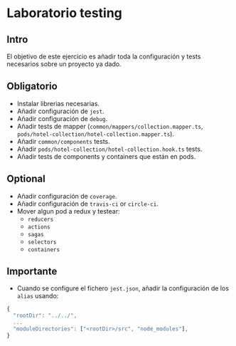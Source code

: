 # Laboratorio testing

## Intro

El objetivo de este ejercicio es añadir toda la configuración y tests necesarios sobre un proyecto ya dado.

## Obligatorio

- Instalar librerias necesarias.
- Añadir configuración de `jest`.
- Añadir configuración de `debug`.
- Añadir tests de mapper (`common/mappers/collection.mapper.ts`, `pods/hotel-collection/hotel-collection.mapper.ts`).
- Añadir `common/components` tests.
- Añadir `pods/hotel-collection/hotel-collection.hook.ts` tests.
- Añadir tests de components y containers que están en pods.

## Optional

- Añadir configuración de `coverage`.
- Añadir configuración de `travis-ci` or `circle-ci`.
- Mover algun pod a redux y testear:
    - `reducers`
    - `actions`
    - `sagas`
    - `selectors`
    - `containers`

## Importante

- Cuando se configure el fichero `jest.json`, añadir la configuración de los `alias` usando:

```javascript
{
  "rootDir": "../../",
  ...
  "moduleDirectories": ["<rootDir>/src", "node_modules"],
}

```
